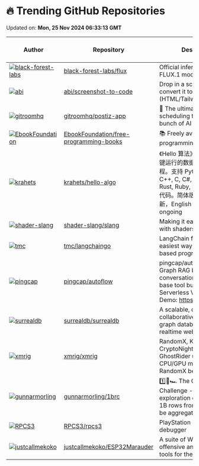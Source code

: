 # 🔥 Trending GitHub Repositories

Updated on: **Mon, 25 Nov 2024 06:33:13 GMT**

| Author | Repository | Description | Language | ⭐ Total Stars | 🌟 Stars Today |
|--------|------------|-------------|----------|----------------|----------------|
| [![black-forest-labs](https://avatars.githubusercontent.com/u/37085732?s=40&v=4)](https://github.com/black-forest-labs) | [black-forest-labs/flux](https://github.com/black-forest-labs/flux) | Official inference repo for FLUX.1 models | Python | 17270 | 536 |
| [![abi](https://avatars.githubusercontent.com/u/23818?s=40&v=4)](https://github.com/abi) | [abi/screenshot-to-code](https://github.com/abi/screenshot-to-code) | Drop in a screenshot and convert it to clean code (HTML/Tailwind/React/Vue) | Python | 61216 | 291 |
| [![gitroomhq](https://avatars.githubusercontent.com/u/2025715?s=40&v=4)](https://github.com/gitroomhq) | [gitroomhq/postiz-app](https://github.com/gitroomhq/postiz-app) | 📨 The ultimate social media scheduling tool, with a bunch of AI 🤖 | TypeScript | 11320 | 294 |
| [![EbookFoundation](https://avatars.githubusercontent.com/u/2022803?s=40&v=4)](https://github.com/EbookFoundation) | [EbookFoundation/free-programming-books](https://github.com/EbookFoundation/free-programming-books) | 📚 Freely available programming books | HTML | 339374 | 220 |
| [![krahets](https://avatars.githubusercontent.com/u/26993056?s=40&v=4)](https://github.com/krahets) | [krahets/hello-algo](https://github.com/krahets/hello-algo) | 《Hello 算法》：动画图解、一键运行的数据结构与算法教程。支持 Python, Java, C++, C, C#, JS, Go, Swift, Rust, Ruby, Kotlin, TS, Dart 代码。简体版和繁体版同步更新，English version ongoing | Java | 100054 | 123 |
| [![shader-slang](https://avatars.githubusercontent.com/u/2652293?s=40&v=4)](https://github.com/shader-slang) | [shader-slang/slang](https://github.com/shader-slang/slang) | Making it easier to work with shaders | C++ | 2818 | 139 |
| [![tmc](https://avatars.githubusercontent.com/u/3977?s=40&v=4)](https://github.com/tmc) | [tmc/langchaingo](https://github.com/tmc/langchaingo) | LangChain for Go, the easiest way to write LLM-based programs in Go | Go | 4939 | 11 |
| [![pingcap](https://avatars.githubusercontent.com/u/12960671?s=40&v=4)](https://github.com/pingcap) | [pingcap/autoflow](https://github.com/pingcap/autoflow) | pingcap/autoflow is a Graph RAG based and conversational knowledge base tool built with TiDB Serverless Vector Storage. Demo: https://tidb.ai | TypeScript | 1449 | 194 |
| [![surrealdb](https://avatars.githubusercontent.com/u/1588290?s=40&v=4)](https://github.com/surrealdb) | [surrealdb/surrealdb](https://github.com/surrealdb/surrealdb) | A scalable, distributed, collaborative, document-graph database, for the realtime web | Rust | 27863 | 27 |
| [![xmrig](https://avatars.githubusercontent.com/u/27528955?s=40&v=4)](https://github.com/xmrig) | [xmrig/xmrig](https://github.com/xmrig/xmrig) | RandomX, KawPow, CryptoNight and GhostRider unified CPU/GPU miner and RandomX benchmark | C | 8791 | 5 |
| [![gunnarmorling](https://avatars.githubusercontent.com/u/28612?s=40&v=4)](https://github.com/gunnarmorling) | [gunnarmorling/1brc](https://github.com/gunnarmorling/1brc) | 1️⃣🐝🏎️ The One Billion Row Challenge -- A fun exploration of how quickly 1B rows from a text file can be aggregated with Java | Java | 6433 | 12 |
| [![RPCS3](https://avatars.githubusercontent.com/u/23019877?s=40&v=4)](https://github.com/RPCS3) | [RPCS3/rpcs3](https://github.com/RPCS3/rpcs3) | PlayStation 3 emulator and debugger | C++ | 15608 | 3 |
| [![justcallmekoko](https://avatars.githubusercontent.com/u/25190487?s=40&v=4)](https://github.com/justcallmekoko) | [justcallmekoko/ESP32Marauder](https://github.com/justcallmekoko/ESP32Marauder) | A suite of WiFi/Bluetooth offensive and defensive tools for the ESP32 | C++ | 5975 | 8 |
